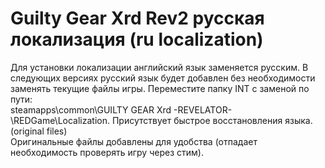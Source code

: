 # Guilty Gear Xrd Rev2 русская локализация (ru localization)
Для установки локализации английский язык заменяется русским. В следующих версиях русский язык будет добавлен без необходимости заменять текущие файлы игры.
Переместите папку INT с заменой по пути:                     
steamapps\common\GUILTY GEAR Xrd -REVELATOR-\REDGame\Localization. Присутствует быстрое восстановления языка. (original files)                    
Оригинальные файлы добавлены для удобства (отпадает необходимость проверять игру через стим).
